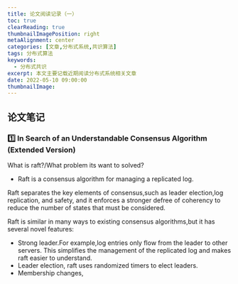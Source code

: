 ```yaml
---
title: 论文阅读记录（一）
toc: true
clearReading: true
thumbnailImagePosition: right
metaAlignment: center
categories: [文章,分布式系统,共识算法]
tags: 分布式算法
keywords:
  - 分布式共识
excerpt: 本文主要记载近期阅读分布式系统相关文章
date: 2022-05-10 09:00:00
thumbnailImage:
---
```

<!-- toc -->

## 论文笔记

### :one: In Search of an Understandable Consensus Algorithm (Extended Version)

What is raft?/What problem its want to solved?

- Raft is a consensus algorithm for managing a replicated log.

Raft separates the key elements of consensus,such as leader election,log replication, and safety, and it enforces a stronger defree of coherency to reduce the number of states that must be considered.

Raft is similar in many ways to existing consensus algorithms,but it has several novel features:

- Strong leader.For example,log entries only flow from the leader to other servers. This simplifies the management of the replicated log and makes raft easier to understand.
- Leader election, raft uses randomized timers to elect leaders.
- Membership changes, 
